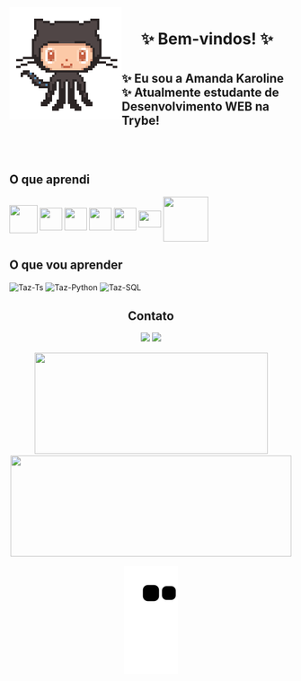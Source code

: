 <img align="left" src="https://raw.githubusercontent.com/flaviofilipe/flaviofilipe/main/assets/github.gif"/>
<h1 align="center"><strong> ✨ Bem-vindos! ✨ </strong></h1>
  <h2><strong>
 ✨ Eu sou a Amanda Karoline <img src="https://media.giphy.com/media/hvRJCLFzcasrR4ia7z/giphy.gif" width="10px" height="30px"> <br>
 ✨ Atualmente estudante de Desenvolvimento WEB na Trybe!</strong></h2><br>

<br>

<div align="left">
<h2> O que aprendi </h2> 
  <img align="center" height="50" width="50" src="https://cdn.jsdelivr.net/gh/devicons/devicon/icons/git/git-plain-wordmark.svg">
  <img align="center" height="40" width="40" src="https://cdn.jsdelivr.net/gh/devicons/devicon/icons/html5/html5-plain-wordmark.svg" />
  <img align="center" height="40" width="40" src="https://cdn.jsdelivr.net/gh/devicons/devicon/icons/css3/css3-plain-wordmark.svg" />
  <img align="center" height="40" width="40" src="https://cdn.jsdelivr.net/gh/devicons/devicon/icons/javascript/javascript-original.svg">
  <img align="center" height="40" width="40" src="https://cdn.jsdelivr.net/gh/devicons/devicon/icons/jest/jest-plain.svg" />
  <img align="center" height="30" width="40" src="https://cdn.jsdelivr.net/gh/devicons/devicon/icons/redux/redux-original.svg">
  <img align="center" height="80" width="80" src="https://cdn.jsdelivr.net/gh/devicons/devicon/icons/nodejs/nodejs-plain-wordmark.svg">
</div>

 <div align="left">
  <h2>O que vou aprender</h2>
  <img align="center" alt="Taz-Ts" height="50" width="50" src="https://cdn.jsdelivr.net/gh/devicons/devicon/icons/typescript/typescript-plain.svg">
  <img align="center" alt="Taz-Python" height="50" width="50" src="https://cdn.jsdelivr.net/gh/devicons/devicon/icons/python/python-plain-wordmark.svg">
  <img align="center" alt="Taz-SQL" height="70" width="80" src="https://cdn.jsdelivr.net/gh/devicons/devicon/icons/mysql/mysql-plain-wordmark.svg">


</div>

<div align="center">
  <h2> Contato </h2>
  <a href="https://instagram.com/manda1_6" target="_blank"><img src="https://img.shields.io/badge/-Instagram-%23E4405F?style=for-the-badge&logo=instagram&logoColor=white" target="_blank"></a>
  <a href="www.linkedin.com/in/amandaptela" target="_blank"><img src="https://img.shields.io/badge/-LinkedIn-%230077B5?style=for-the-badge&logo=linkedin&logoColor=white" target="_blank"></a>
</div>
  <br>
<div align="center">
  <a href="https://github.com/amandaptela">
  <img height="180em" width="415em" src="https://github-readme-stats.vercel.app/api?username=amandaptela&show_icons=true&theme=cobalt&include_all_commits=true&count_private=true"/>
  <img height="180em" width="500em" src="https://github-readme-stats.vercel.app/api/top-langs/?username=amandaptela&layout=compact&langs_count=7&theme=cobalt&">
 
  ![Snake animation](https://github.com/amandaptela/amandaptela/blob/output/github-contribution-grid-snake.svg)
 
</div>

